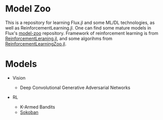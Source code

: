 # Model Zoo
This is a repository for learning Flux.jl and some ML/DL technologies, as well as ReinforcementLearning.jl. One can find some mature models in Flux's [model-zoo](https://github.com/FluxML/model-zoo) repository. Framework of reinforcement learning is from [ReinforcementLeraning.jl](https://github.com/JuliaReinforcementLearning/ReinforcementLearning.jl), and some algorihms from [ReinforcementLearningZoo.jl](https://github.com/JuliaReinforcementLearning/ReinforcementLearningZoo.jl).


# Models

- Vision
  - Deep Convolutional Generative Adversarial Networks

- RL
  - K-Armed Bandits
  - [Sokoban](https://en.wikipedia.org/wiki/Sokoban)